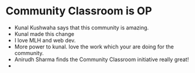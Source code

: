 # Community Classroom is OP

- Kunal Kushwaha says that this community is amazing.
- Kunal made this change
- I love MLH and web dev.
- More power to kunal. love the work which your are doing for the community.
- Anirudh Sharma finds the Community Classroom initiative really great!
- 
